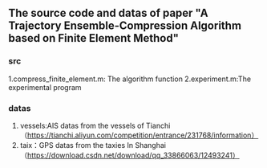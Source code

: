 ## The source code and datas of paper "A Trajectory Ensemble-Compression Algorithm based on Finite Element Method"
### src
1.compress_finite_element.m: The algorithm function
2.experiment.m:The experimental program
### datas
1. vessels:AIS datas from the vessels of Tianchi（https://tianchi.aliyun.com/competition/entrance/231768/information）
2. taix：GPS datas from the taxies In Shanghai （https://download.csdn.net/download/qq_33866063/12493241）

